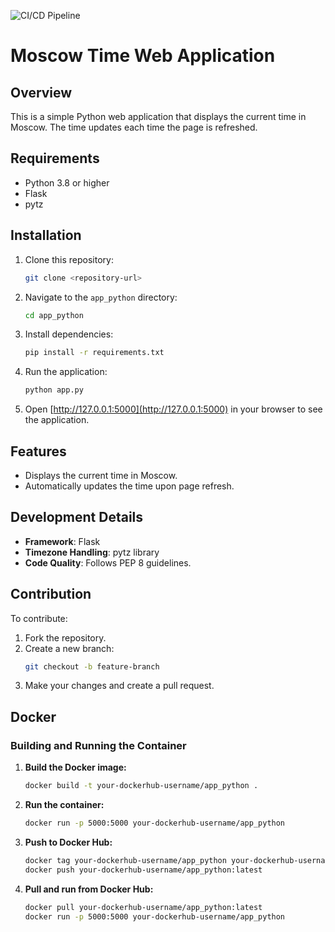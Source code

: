 ![CI/CD Pipeline](https://github.com/Dema-koder/S25-core-course-labs/actions/workflows/ci.yml/badge.svg)

# Moscow Time Web Application

## Overview

This is a simple Python web application that displays the current time in Moscow. The time updates each time the page is refreshed.

## Requirements

- Python 3.8 or higher
- Flask
- pytz

## Installation

1. Clone this repository:
    ```bash
    git clone <repository-url>
    ```
2. Navigate to the `app_python` directory:
   ```bash
   cd app_python
   ```
3. Install dependencies:
   ```bash
   pip install -r requirements.txt
   ```
4. Run the application:
   ```bash
   python app.py
   ```
5. Open [http://127.0.0.1:5000](http://127.0.0.1:5000) in your browser to see the application.

## Features

- Displays the current time in Moscow.
- Automatically updates the time upon page refresh.

## Development Details

- **Framework**: Flask
- **Timezone Handling**: pytz library
- **Code Quality**: Follows PEP 8 guidelines.

## Contribution

To contribute:
1. Fork the repository.
2. Create a new branch:
   ```bash
   git checkout -b feature-branch
   ```
3. Make your changes and create a pull request.

## Docker

### Building and Running the Container

1. **Build the Docker image:**

   ```bash
   docker build -t your-dockerhub-username/app_python .
   ```

2. **Run the container:**

   ```bash
   docker run -p 5000:5000 your-dockerhub-username/app_python
   ```

3. **Push to Docker Hub:**

   ```bash
   docker tag your-dockerhub-username/app_python your-dockerhub-username/app_python:latest
   docker push your-dockerhub-username/app_python:latest
   ```

4. **Pull and run from Docker Hub:**

   ```bash
   docker pull your-dockerhub-username/app_python:latest
   docker run -p 5000:5000 your-dockerhub-username/app_python
   ```

